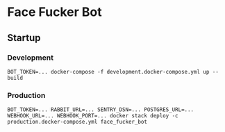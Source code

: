 # Face Fucker Bot

## Startup

### Development
`BOT_TOKEN=... docker-compose -f development.docker-compose.yml up --build`

### Production
`BOT_TOKEN=... RABBIT_URL=... SENTRY_DSN=... POSTGRES_URL=... WEBHOOK_URL=... WEBHOOK_PORT=... docker stack deploy -c production.docker-compose.yml face_fucker_bot`